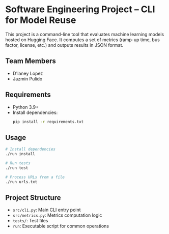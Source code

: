 # Software Engineering Project – CLI for Model Reuse

This project is a command-line tool that evaluates machine learning models hosted on Hugging Face.
It computes a set of metrics (ramp-up time, bus factor, license, etc.) and outputs results in JSON format.

## Team Members
- D'laney Lopez
- Jazmin Pulido

## Requirements
- Python 3.9+
- Install dependencies:
  ```bash
  pip install -r requirements.txt
  ```

## Usage
```bash
# Install dependencies
./run install

# Run tests
./run test

# Process URLs from a file
./run urls.txt
```

## Project Structure
- `src/cli.py`: Main CLI entry point
- `src/metrics.py`: Metrics computation logic
- `tests/`: Test files
- `run`: Executable script for common operations
